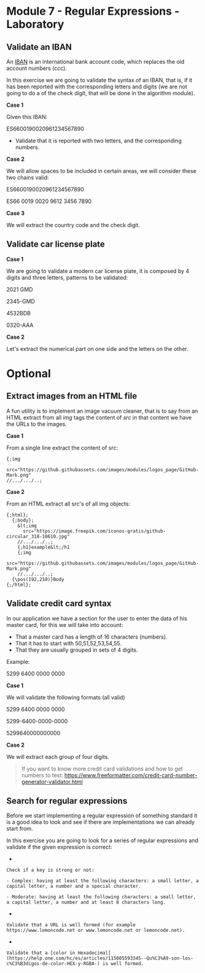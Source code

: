 
# Module 7 - Regular Expressions - Laboratory

## Validate an IBAN

An [IBAN](https://www.iban.es/que-es-iban.html) is an international bank account code, which replaces the old account numbers (ccc).



In this exercise we are going to validate the syntax of an IBAN, that is, if it has been reported with the corresponding letters and digits (we are not going to do a
of the check digit, that will be done in the algorithm module).

**Case 1**

Given this IBAN:

ES6600190020961234567890


- Validate that it is reported with two letters, and the corresponding numbers.


**Case 2**

We will allow spaces to be included in certain areas, we will consider these two chains valid:

ES6600190020961234567890

ES66 0019 0020 9612 3456 7890

**Case 3**

We will extract the country code and the check digit.
## Validate car license plate
**Case 1**

We are going to validate a modern car license plate, it is composed by 4 digits and three letters, patterns to be validated:

2021 GMD

2345-GMD

4532BDB

0320-AAA

**Case 2**

Let's extract the numerical part on one side and the letters on the other.
# Optional
## Extract images from an HTML file
A fun utility is to implement an image vacuum cleaner, that is to say from an HTML extract from all *img* tags the content of *src* in that content we have the URLs to the images.

**Case 1**

From a single line extract the content of src:

    {;img
      src="https://github.githubassets.com/images/modules/logos_page/GitHub-Mark.png"
    //.../.../..;

**Case 2**

From an HTML extract all src's of all img objects:

    {;html};
      {;body};
        &lt;img
          src="https://image.freepik.com/iconos-gratis/github-circular_318-10610.jpg"
        //.../.../..;
        {;h1}example&lt;/h1
        {;img
          src="https://github.githubassets.com/images/modules/logos_page/GitHub-Mark.png"
        //.../.../..;
      {\pos(192,210)}Body
    {;/html};

## Validate credit card syntax
In our application we have a section for the user to enter the data of his master card, for this we will take into account:


- That a master card has a length of 16 characters (numbers).
- That it has to start with 50,51,52,53,54,55.
- That they are usually grouped in sets of 4 digits.


Example:

5299 6400 0000 0000

**Case 1**

We will validate the following formats (all valid)

5299 6400 0000 0000

5299-6400-0000-0000

5299640000000000

**Case 2**

We will extract each group of four digits.
> 
> 
> If you want to know more credit card validations and how to get numbers to test: https://www.freeformatter.com/credit-card-number-generator-validator.html


## Search for regular expressions
Before we start implementing a regular expression of something standard it is a good idea to look and see if there are implementations we can already start from.

In this exercise you are going to look for a series of regular expressions and validate if the given expression is correct:


- 
    
    Check if a key is strong or not:
        
    - Complex: having at least the following characters: a small letter, a capital letter, a number and a special character.
        
    - Moderate: having at least the following characters: a small letter, a capital letter, a number and at least 8 characters long.
        
    

- 
    
    Validate that a URL is well formed (for example https://www.lemoncode.net or www.lemoncode.net or lemoncode.net).


- 
    
    Validate that a [color in Hexadecimal](https://help.one.com/hc/es/articles/115005593345--Qu%C3%A9-son-los-c%C3%B3digos-de-color-HEX-y-RGBA-) is well formed.

